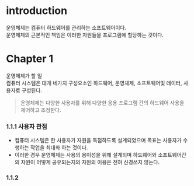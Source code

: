 # introduction
운영체제는 컴퓨터 하드웨어를 관리하는 소프트웨어이다.  
운영체제의 근본적인 책임은 이러한 자원들을 프로그램에 할당하는 것이다.


# Chapter 1
운영체제가 할 일  
컴퓨터 시스템은 대개 네가지 구성요소인 하드웨어, 운영체제, 소프트웨어및 데이터, 사용자로 구성된다.  
> 운영체제는 다양한 사용자를 위해 다양한 응용 프로그램 간의 하드웨어 사용을 제어하고 조정한다.



### 1.1.1 사용자 관점
- 컴퓨터 시스템은 한 사용자가 자원을 독점하도록 설계되었으며 목표는 사용자가 수행하는 작업을 최대화 하는 것이다.  
- 이러한 경우 운영체제는 사용의 용이성을 위해 설계되며 하드웨어와 소프트웨어간의 자원이 어떻게 공유되는지의 자원의 이용은 전혀 신경쓰지 않는다.

### 1.1.2
